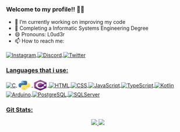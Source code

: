 ### Welcome to my profile!! 👋👋

- 🔭 I’m currently working on improving my code
- 🌱 Completing a Informatic Systems Engineering Degree
- 😄 Pronouns: L0ud3r
- 📫 How to reach me:
<div style="display: inline_block">
  <a href="https://www.instagram.com/pedrosimoes_05/" target="_blank"><img align="center" alt="Instagram" height="30" width="30" src="https://upload.wikimedia.org/wikipedia/commons/thumb/a/a5/Instagram_icon.png/600px-Instagram_icon.png" target="_blank">
  <a href="https://discordapp.com/users/744170599605076000" target="_blank"><img align="center" alt="Discord" height="30" width="30" src="https://encrypted-tbn0.gstatic.com/images?q=tbn:ANd9GcS3AQ8FmTsQxNOcSeedV4rtW_En0lXNG9cXWA&usqp=CAU">
  <a href="https://twitter.com/pedrosimoes_05" target="_blank"><img align="center" alt="Twitter" height="30" width="30" src="https://play-lh.googleusercontent.com/cZRzJN9uqUQpPtZ4SfLZm_QVI07creZ9-My0K2j65FKYH34SmD9rJ3frvK0M1a6XmMk=s180-rw">
</div>


### Languages that i use:
<div style="display: inline_block">
  <img align="center" alt="C" height="30" width="40" src="https://cdn.jsdelivr.net/gh/devicons/devicon/icons/c/c-original.svg">
  <img align="center" alt="Python" height="30" width="40" src="https://raw.githubusercontent.com/devicons/devicon/master/icons/python/python-original.svg">
  <img align="center" alt="Csharp" height="30" width="40" src="https://raw.githubusercontent.com/devicons/devicon/master/icons/csharp/csharp-original.svg">
  <img align="center" alt="HTML" height="30" width="40" src="https://cdn.jsdelivr.net/gh/devicons/devicon/icons/html5/html5-plain-wordmark.svg">
  <img align="center" alt="CSS" height="30" width="40" src="https://cdn.jsdelivr.net/gh/devicons/devicon/icons/css3/css3-plain-wordmark.svg">
  <img align="center" alt="JavaScript" height="30" width="40" src="https://cdn.jsdelivr.net/gh/devicons/devicon/icons/javascript/javascript-original.svg">
  <img align="center" alt="TypeScript" height="30" width="40" src="https://cdn.jsdelivr.net/gh/devicons/devicon/icons/typescript/typescript-original.svg">
  <img align="center" alt="Kotlin" height="30" width="40" src="https://cdn.jsdelivr.net/gh/devicons/devicon/icons/kotlin/kotlin-original.svg">
  <img align="center" alt="Arduino" height="30" width="40"  src="https://cdn.jsdelivr.net/gh/devicons/devicon/icons/arduino/arduino-original.svg">
  <img align="center" alt="PostgreSQL" height="30" width="40"   src="https://cdn.jsdelivr.net/gh/devicons/devicon/icons/postgresql/postgresql-original.svg" />
  <img align="center" alt="SQLServer" height="30" width="40"   src="https://cdn.jsdelivr.net/gh/devicons/devicon/icons/microsoftsqlserver/microsoftsqlserver-plain-wordmark.svg" />
</div>


### Git Stats:
<div align="center">
  <a href="https://github.com/L0ud3r">
  <img height="220em" src="https://github-readme-stats.vercel.app/api?username=L0ud3r&show_icons=true&theme=great-gatsby&include_all_commits=true&count_private=true"/>
  <img height="220em" src="https://github-readme-stats.vercel.app/api/top-langs/?username=L0ud3r&layout=compact&langs_count=7&theme=great-gatsby"/>
</div>
